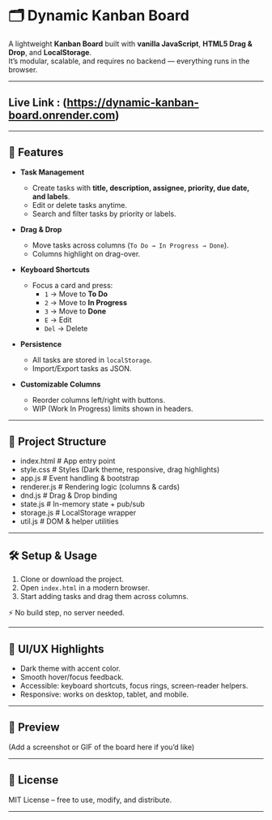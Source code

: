 # 🗂️ Dynamic Kanban Board

A lightweight **Kanban Board** built with **vanilla JavaScript**, **HTML5 Drag & Drop**, and **LocalStorage**.  
It’s modular, scalable, and requires no backend — everything runs in the browser.

---

## Live Link : (https://dynamic-kanban-board.onrender.com)

---

## 🚀 Features

- **Task Management**
  - Create tasks with **title, description, assignee, priority, due date, and labels**.
  - Edit or delete tasks anytime.
  - Search and filter tasks by priority or labels.

- **Drag & Drop**
  - Move tasks across columns (`To Do → In Progress → Done`).
  - Columns highlight on drag-over.

- **Keyboard Shortcuts**
  - Focus a card and press:
    - `1` → Move to **To Do**
    - `2` → Move to **In Progress**
    - `3` → Move to **Done**
    - `E` → Edit
    - `Del` → Delete

- **Persistence**
  - All tasks are stored in `localStorage`.
  - Import/Export tasks as JSON.

- **Customizable Columns**
  - Reorder columns left/right with buttons.
  - WIP (Work In Progress) limits shown in headers.

---

## 📂 Project Structure

- index.html # App entry point
- style.css # Styles (Dark theme, responsive, drag highlights)
- app.js # Event handling & bootstrap
- renderer.js # Rendering logic (columns & cards)
- dnd.js # Drag & Drop binding
- state.js # In-memory state + pub/sub
- storage.js # LocalStorage wrapper
- util.js # DOM & helper utilities

---

## 🛠️ Setup & Usage

1. Clone or download the project.
2. Open `index.html` in a modern browser.
3. Start adding tasks and drag them across columns.

⚡ No build step, no server needed.

---

## 🎨 UI/UX Highlights

- Dark theme with accent color.
- Smooth hover/focus feedback.
- Accessible: keyboard shortcuts, focus rings, screen-reader helpers.
- Responsive: works on desktop, tablet, and mobile.

---

## 📸 Preview

(Add a screenshot or GIF of the board here if you’d like)

---

## 📝 License

MIT License – free to use, modify, and distribute.

---
